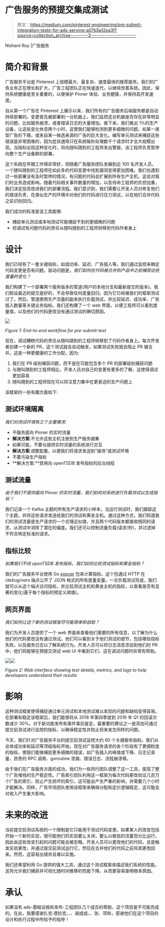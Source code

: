 # 广告服务的预提交集成测试

> 原文：<https://medium.com/pinterest-engineering/pre-submit-integration-tests-for-ads-serving-a07b5a12ea3f?source=collection_archive---------3----------------------->

Nishant Roy |广告服务

# 简介和背景

广告服务平台是 Pinterest 上规模最大、最复杂、速度最快的推荐服务。我们的广告业务正在增长和扩大，广告工程团队正在快速迭代，以继续改善系统。因此，保持系统健康是至关重要的，以便保护 Pinner 体验、业务健康，并保持高开发速度。

自从第一个广告在 Pinterest 上展示以来，我们所有的广告服务后端服务都是自动持续部署的。变更首先被部署到一台机器上，我们监控这台机器是否存在非常明显的问题，比如服务崩溃，或者错误日志的大量增加。接下来，我们推出 1%的生产设备，让这些变化休息两个小时，这使我们能够检测到更多细微的问题，如某一类型广告的下降，或来自某一候选来源的广告的巨大变化。编写单元测试来捕捉这些错误是非常困难的，因为症状通常只在系统每秒处理数千个请求时才会大规模出现。当指标出现这种变化时，将向随叫随到的工程师发出警报，该工程师负责暂停向整个生产设备群的部署。

这个系统在早期工作得非常好，但随着广告服务团队发展到近 100 名开发人员，一个随叫随到的工程师在如此多的代码变更中找到漏洞变得更加困难。我们也遇到过一些部署没有及时暂停的情况，有问题的代码会扩展到所有生产主机，这会对我们的业务造成影响。随着代码相关事件数量的增加，以及待命工程师的负担加重，我们决定投资改进我们的部署流程。我们意识到，我们需要让开发人员对修复他们的错误负责，在类似生产的环境中对他们的代码进行压力测试，以在他们合并代码之前识别回归。

我们成功的标准是该工具能够:

*   捕捉单元测试或本地测试可能捕捉不到的更细微的问题
*   将调试有问题代码的责任从随叫随到的工程师转移到代码作者身上

# 设计

我们已经有了一套关键指标，如成功率、延迟、广告插入等。我们通过监控来确定代码变更是否有问题。驱动问题是，*我们如何在代码被合并到产品中之前捕获这些度量的变化？*

我们构建了一个部署两个服务版本的管道(用户的本地分支和最新提交的版本)。我们假设最近的提交是好的，不会导致任何度量回归，因为它已经被我们的框架测试过了。然后，管道使用生产流量的副本执行负载测试，并比较延迟、成功率、广告插入数量等关键业务指标。我们还构建了一个 web 界面，以便工程师可以看到度量值，以及他们的代码更改没有通过测试的确切原因。

![](img/9b18a0cc0eaaac77da3e68dcec287f33.png)

*Figure 1: End-to-end workflow for pre-submit-test*

现在，调试糟糕代码的责任从随叫随到的工程师转移到了代码作者身上。每次开发者创建一个新的 PR，这个测试就会自动触发，如果测试失败就会阻止 PR 被合并。这是一种更健康的工作分配，因为:

1.  我们在 PR 级别捕获问题，而不是在可能包含多个 PR 的部署级别捕获问题
2.  与随叫随到的工程师相比，开发人员对自己的变更有更多的了解，这使得调试更加容易
3.  随叫随到的工程师现在可以将注意力集中在更紧迫的生产问题上

该框架的一些有趣方面如下:

## **测试环境隔离**

*我们对测试环境有三个主要需求:*

*   不服务面向 Pinner 的实时流量
*   **解决方案**:不允许这些主机注册到生产服务器集
*   如果可能，不要与提供实时流量的系统进行交互
*   **解决方案**:调整配置，以便我们将请求发送到“操场”或测试环境
*   不要污染生产指标
*   **解决方案:**禁用向 openTSDB 发布指标的后台线程

## **测试流量**

*由于我们不提供面向 Pinner 的实时流量，我们如何对系统进行负载测试以生成指标？*

我们记录一个 Kafka 主题的所有生产请求的小样本。当运行测试时，我们跟踪这个主题，并将这些请求发送给我们的测试和黄金主机。通过这种方式，我们知道我们的测试流量是生产请求的一个合理近似值，并且两个代码版本都接收相同的请求，从测试中消除了潜在的偏差。我们还可以控制流量负载(请求/秒)，并过滤掉不符合特定标准的请求。

## **指标比较**

*如果我们不向 openTSDB 发布指标，我们如何比较测试指标和黄金指标？*

我们的广告服务平台使用 Go [*expvar*](https://golang.org/pkg/expvar/) 包来计算指标。这个包通过 HTTP 在 */debug/vars* 端点公开了 JSON 格式的所有度量变量。一旦负载测试完成，我们就可以从这个端点访问指标，并比较测试主机和黄金主机的指标，以查看是否有显著的变化(基于每个指标的预定义阈值)。

## **网页界面**

*我们如何让这个新的测试框架尽可能简单和自助？*

我们为开发人员提供了一个 web 界面来查看他们需要的所有信息，以了解为什么他们的代码更改没有通过测试。他们可以看到关于他们测试的细节，包括哪些指标失败，以及服务日志以了解系统行为。开发人员可以将日志消息添加到他们的 PR 中，他们将能够在预提交测试 web UI 中看到它们，这在调试问题时非常有帮助。

![](img/6cb578c93fbe36e83a1a96563057c51a.png)![](img/39d31fb68906ecf4b6cf97b2c4175d35.png)

*Figure 2: Web interface showing test details, metrics, and logs to help developers understand their results*

# 影响

这种测试框架使得捕捉通过单元测试和本地测试难以发现的问题和缺陷变得容易。在部署和稳定该框架后，我们能够将从 2018 年第四季度到 2019 年 Q1 的回滚次数减少 30%。对于新功能发布和事件事后鉴定，最重要的建议之一是添加可通过提交前测试进行监控的指标，以确保稳定性并防止将来发生同样的问题。

今天，我们针对广告服务平台的提交前测试监控大约 60 个关键服务指标。我们从总体成功率和延迟等顶级指标开始，现在对广告服务请求的各个阶段有了更细粒度的指标，使我们能够捕捉更多细微的错误，如广告插入的峰值或下降、日志记录量、昂贵的 RPC 调用、goroutine 泄漏、错误日志、流程崩溃等。

由于我们在广告服务方面的成功，我们为一些同行团队调整了这一工具，提高了整个广告堆栈的生产稳定性。广告索引团队利用这一框架为每次代码更改验证几百万个广告的索引，防止产生损坏的索引，这可能会产生严重的影响，并需要几个小时才能解决。同样，广告市场团队使用该框架来确保分配和定价逻辑稳定，这可能会对收入产生重大影响。

# 未来的改进

当前提交前测试系统的一个限制是它只能用于测试代码变更。如果某人的改变包括开始一个新的实验，很可能他们的实验要么关闭，要么以极低的流量百分比运行，因此由这些改变引起的问题可能会被忽略。开发人员可以更改他们的代码，总是触发实验更改，并通过提交前测试运行它，然后在合并他们的代码之前将其更改回来。然而，这容易出错并且难以实施。

我们还希望利用 Go 提供的强大工具，通过这个测试框架来描述我们系统的性能。这将允许我们捕获并可视化随时间推移的性能下降，从而更容易查明根本原因。

# 承认

如果没有 ads-基础设施和发布-工程团队几个成员的帮助，这个项目是不可能完成的。在此，我要感谢扎克·德拉克、、、胡成成、、张、项和，感谢他们在这个项目的设计和执行过程中所给予的指导！